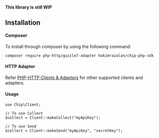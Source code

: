 **This library is still WIP**

## Installation

#### Composer

To install through composer by using the following command:

    composer require php-http/guzzle7-adapter hakimrazalan/chip-php-sdk

#### HTTP Adapter

Refer [PHP-HTTP Clients & Adapters](http://docs.php-http.org/en/latest/clients.html) for other supported clients and adapters.

#### Usage

```
use Chip\Client;

// To use Collect
$collect = Client::makeCollect("myApiKey");

// To use Send
$collect = Client::makeSend("myApiKey", "secretKey");
```